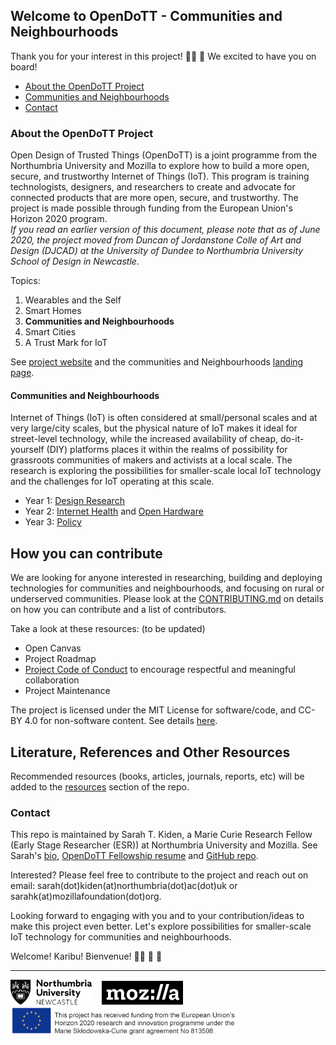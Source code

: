 ## Welcome to OpenDoTT - Communities and Neighbourhoods
Thank you for your interest in this project!  👍🏾 🎊 We excited to have you on board!

* [About the OpenDoTT Project](#about-the-opendott-project)
* [Communities and Neighbourhoods](#communities-and-neighbourhoods)
* [Contact](#contact)

### About the OpenDoTT Project
Open Design of Trusted Things (OpenDoTT) is a joint programme from the Northumbria University and Mozilla to  explore how to build a more open, secure, and trustworthy Internet of Things (IoT). This program is training technologists, designers, and researchers to create and advocate for connected products that are more open, secure, and trustworthy. The project is made possible through funding from the European Union's Horizon 2020 program. 
<br>*If you read an earlier version of this document, please note that as of June 2020, the project moved from Duncan of Jordanstone Colle of Art and Design (DJCAD) at the University of Dundee to Northumbria University School of Design in Newcastle.*

Topics:
1. Wearables and the Self
2. Smart Homes
3. **Communities and Neighbourhoods**
4. Smart Cities
5. A Trust Mark for IoT

See [project website](https://opendott.org/) and the communities and Neighbourhoods [landing page](https://opendott.org/communities/).

#### Communities and Neighbourhoods
Internet of Things (IoT) is often considered at small/personal scales and at very large/city scales, but the physical nature of IoT makes it ideal for street-level technology, while the increased availability of cheap, do-it-yourself (DIY) platforms places it within the realms of possibility for grassroots communities of makers and activists at a local scale. The research is exploring the possibilities for smaller-scale local IoT technology and the challenges for IoT operating at this scale. 

  * Year 1: [Design Research](https://github.com/sktomor/OpenDoTT-communities/blob/master/design-research.md)
  * Year 2: [Internet Health](https://github.com/sktomor/OpenDoTT-communities/blob/master/Internet-health.md) and [Open Hardware](https://github.com/sktomor/OpenDoTT-communities/blob/master/open-hardware.md)
  * Year 3: [Policy](https://github.com/sktomor/OpenDoTT-communities/blob/master/policy.md)

## How you can contribute
We are looking for anyone interested in researching, building and deploying technologies for communities and neighbourhoods, and focusing on rural or underserved communities. Please look at the [CONTRIBUTING.md](https://github.com/sktomor/OpenDoTT-communities/blob/master/CONTRIBUTING.md) on details on how you can contribute and a list of contributors.

Take a look at these resources: (to be updated)
* Open Canvas
* Project Roadmap
* [Project Code of Conduct](https://github.com/sktomor/OpenDoTT-communities/blob/master/CODE_OF_CONDUCT.md) to encourage respectful and meaningful collaboration
* Project Maintenance

The project is licensed under the MIT License for software/code, and CC-BY 4.0 for non-software content. See details [here](https://github.com/sktomor/OpenDoTT-communities/blob/master/LICENSE).

## Literature, References and Other Resources
Recommended resources (books, articles, journals, reports, etc) will be added to the [resources](hhttps://github.com/sktomor/OpenDoTT-communities/blob/master/resources.md) section of the repo. 

### Contact 
This repo is maintained by Sarah T. Kiden, a Marie Curie Research Fellow (Early Stage Researcher (ESR)) at Northumbria University and Mozilla. See Sarah's [bio](https://eskay.io/), [OpenDoTT Fellowship resume](https://github.com/sktomor/OpenDoTT-communities/blob/master/resume.md) and [GitHub repo](https://github.com/sktomor).

Interested? Please feel free to contribute to the project and reach out on email: sarah(dot)kiden(at)northumbria(dot)ac(dot)uk or sarahk(at)mozillafoundation(dot)org.

Looking forward to engaging with you and to your contribution/ideas to make this project even better. Let's explore possibilities for smaller-scale IoT technology for communities and neighbourhoods. 

Welcome! 
Karibu!
Bienvenue!
👏🏾 🎉 🎊 

-------------
<p>
 <html>
  <img src="https://github.com/sktomor/OpenDoTT-communities/blob/master/images/NU-logo.png"
    width=130
  </img>
</html>
 &nbsp;&nbsp;
 <html>
  <img src="https://github.com/sktomor/OpenDoTT-communities/blob/master/images/Mozilla_logo.png"
    width=130
  </img>
</html>
 &nbsp;&nbsp;
 <html>
  <img src=" https://github.com/sktomor/OpenDoTT-communities/blob/master/images/EU-logo-funding-text1.png"
    width=360
  </img>
</html>
